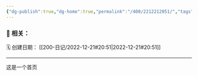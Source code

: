 ```yaml
---
{"dg-publish":true,"dg-home":true,"permalink":"/400/2212212051/","tags":"gardenEntry","dgPassFrontmatter":true}
---
```


### 🧲 相关：


🗓️ 创建日期： [[200-日记/2022-12-21#20:51\|2022-12-21#20:51]]

---
这是一个首页